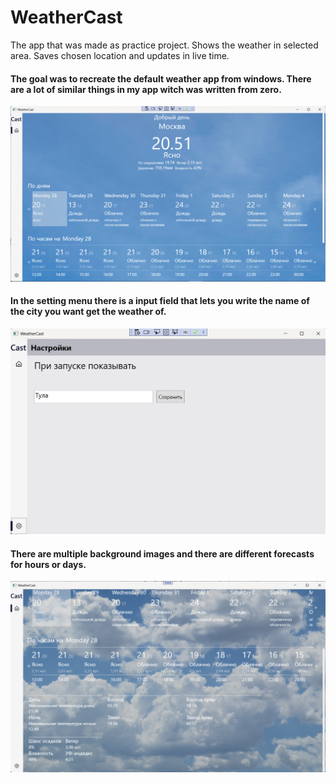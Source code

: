 # WeatherCast
The app that was made as practice project. Shows the weather in selected area. Saves chosen location and updates in live time.

#### The goal was to recreate the default weather app from windows. There are a lot of similar things in my app witch was written from zero.
![default screen](/ScreenShots/DefaultScreen.png "Default screen")

#### In the setting menu there is a input field that lets you write the name of the city you want get the weather of.
![settings screen](/ScreenShots/Settings.png "Settings screen")

#### There are multiple background images and there are different forecasts for hours or days.
![Additional screen](/ScreenShots/AdditionalData.png "Additional screen")